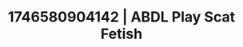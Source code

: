 ---
categories:
- Soft lighting seduction
- AI-generated
- Eye contact kink
- Erogenous zones
- Barefoot beauty
- ASMR
- POV erotica
- Cosplay
image: /assets/images/1746580904142.jpg
layout: post
seo:
  description: Featured content with premium ABDL Play, Scat Fetish. HD images available.
  keywords: ABDL Play, Scat Fetish
  og_image: /assets/images/1746580904142.jpg
  schema_type: VisualArtwork
tags:
- ABDL Play
- Scat Fetish
- '#1746580904142'
title: 1746580904142 | ABDL Play Scat Fetish
---
